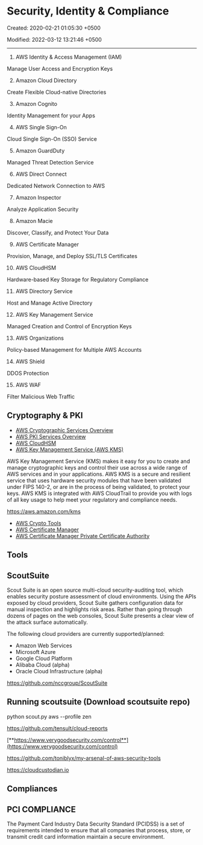 # Security, Identity & Compliance

Created: 2020-02-21 01:05:30 +0500

Modified: 2022-03-12 13:21:46 +0500

---

1. AWS Identity & Access Management (IAM)

Manage User Access and Encryption Keys

2. Amazon Cloud Directory

Create Flexible Cloud-native Directories

3. Amazon Cognito

Identity Management for your Apps

4. AWS Single Sign-On

Cloud Single Sign-On (SSO) Service

5. Amazon GuardDuty

Managed Threat Detection Service

6. AWS Direct Connect

Dedicated Network Connection to AWS

7. Amazon Inspector

Analyze Application Security

8. Amazon Macie

Discover, Classify, and Protect Your Data

9. AWS Certificate Manager

Provision, Manage, and Deploy SSL/TLS Certificates

10. AWS CloudHSM

Hardware-based Key Storage for Regulatory Compliance

11. AWS Directory Service

Host and Manage Active Directory

12. AWS Key Management Service

Managed Creation and Control of Encryption Keys

13. AWS Organizations

Policy-based Management for Multiple AWS Accounts

14. AWS Shield

DDOS Protection

15. AWS WAF

Filter Malicious Web Traffic

## Cryptography & PKI

- [AWS Cryptographic Services Overview](https://docs.aws.amazon.com/crypto/?id=docs_gateway)
- [AWS PKI Services Overview](https://docs.aws.amazon.com/crypto/?id=docs_gateway)
- [AWS CloudHSM](https://docs.aws.amazon.com/cloudhsm/?id=docs_gateway)
- [AWS Key Management Service (AWS KMS)](https://docs.aws.amazon.com/kms/?id=docs_gateway)

AWS Key Management Service (KMS) makes it easy for you to create and manage cryptographic keys and control their use across a wide range of AWS services and in your applications. AWS KMS is a secure and resilient service that uses hardware security modules that have been validated under FIPS 140-2, or are in the process of being validated, to protect your keys. AWS KMS is integrated with AWS CloudTrail to provide you with logs of all key usage to help meet your regulatory and compliance needs.

<https://aws.amazon.com/kms>

- [AWS Crypto Tools](https://docs.aws.amazon.com/aws-crypto-tools/?id=docs_gateway)
- [AWS Certificate Manager](https://docs.aws.amazon.com/acm/?id=docs_gateway)
- [AWS Certificate Manager Private Certificate Authority](https://docs.aws.amazon.com/acm/?id=docs_gateway)

## Tools

## ScoutSuite

Scout Suite is an open source multi-cloud security-auditing tool, which enables security posture assessment of cloud environments. Using the APIs exposed by cloud providers, Scout Suite gathers configuration data for manual inspection and highlights risk areas. Rather than going through dozens of pages on the web consoles, Scout Suite presents a clear view of the attack surface automatically.

The following cloud providers are currently supported/planned:

- Amazon Web Services
- Microsoft Azure
- Google Cloud Platform
- Alibaba Cloud (alpha)
- Oracle Cloud Infrastructure (alpha)

<https://github.com/nccgroup/ScoutSuite>

## Running scoutsuite (Download scoutsuite repo)

python scout.py aws --profile zen

<https://github.com/tensult/cloud-reports>

[**https://www.verygoodsecurity.com/control**](https://www.verygoodsecurity.com/control)

<https://github.com/toniblyx/my-arsenal-of-aws-security-tools>

<https://cloudcustodian.io>

## Compliances

## PCI COMPLIANCE

The Payment Card Industry Data Security Standard (PCIDSS) is a set of requirements intended to ensure that all companies that process, store, or transmit credit card information maintain a secure environment.
